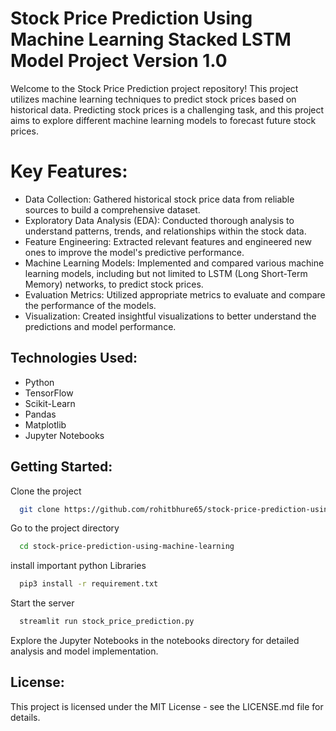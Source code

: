 
# Stock Price Prediction Using Machine Learning Stacked LSTM Model Project Version 1.0

Welcome to the Stock Price Prediction project repository! This project utilizes machine learning techniques to predict stock prices based on historical data. Predicting stock prices is a challenging task, and this project aims to explore different machine learning models to forecast future stock prices.


# Key Features:

- Data Collection: Gathered historical stock price data from reliable sources to build a comprehensive dataset.
- Exploratory Data Analysis (EDA): Conducted thorough analysis to understand patterns, trends, and relationships within the stock data.
- Feature Engineering: Extracted relevant features and engineered new ones to improve the model's predictive performance.
- Machine Learning Models: Implemented and compared various machine learning models, including but not limited to LSTM (Long Short-Term Memory) networks, to predict stock prices.
- Evaluation Metrics: Utilized appropriate metrics to evaluate and compare the performance of the models.
- Visualization: Created insightful visualizations to better understand the predictions and model performance.

## Technologies Used:

- Python
- TensorFlow
- Scikit-Learn
- Pandas
- Matplotlib
- Jupyter Notebooks

## Getting Started:

Clone the project

```bash
  git clone https://github.com/rohitbhure65/stock-price-prediction-using-machine-learning
```

Go to the project directory

```bash
  cd stock-price-prediction-using-machine-learning
```

install important python Libraries

```bash
  pip3 install -r requirement.txt
```

Start the server

```bash
  streamlit run stock_price_prediction.py
```

Explore the Jupyter Notebooks in the notebooks directory for detailed analysis and model implementation.

## License:

This project is licensed under the MIT License - see the LICENSE.md file for details.